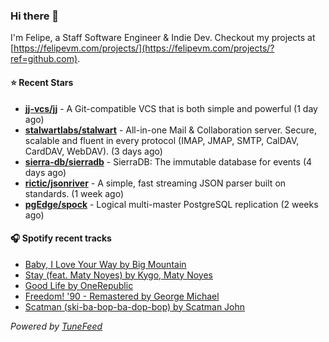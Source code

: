### Hi there 👋

I'm Felipe, a Staff Software Engineer & Indie Dev. Checkout my projects at [https://felipevm.com/projects/](https://felipevm.com/projects/?ref=github.com).

#### ⭐ Recent Stars
- **[jj-vcs/jj](https://github.com/jj-vcs/jj)** - A Git-compatible VCS that is both simple and powerful (1 day ago)
- **[stalwartlabs/stalwart](https://github.com/stalwartlabs/stalwart)** - All-in-one Mail &amp; Collaboration server. Secure, scalable and fluent in every protocol (IMAP, JMAP, SMTP, CalDAV, CardDAV, WebDAV). (3 days ago)
- **[sierra-db/sierradb](https://github.com/sierra-db/sierradb)** - SierraDB: The immutable database for events (4 days ago)
- **[rictic/jsonriver](https://github.com/rictic/jsonriver)** - A simple, fast streaming JSON parser built on standards. (1 week ago)
- **[pgEdge/spock](https://github.com/pgEdge/spock)** - Logical multi-master PostgreSQL replication (2 weeks ago)

#### 🎧 Spotify recent tracks
- [Baby, I Love Your Way by Big Mountain](https://open.spotify.com/track/2le9fblYnfoLr9dkZIsJUa)
- [Stay (feat. Maty Noyes) by Kygo, Maty Noyes](https://open.spotify.com/track/7gBj0VgcuAgkXkiRRYvSmK)
- [Good Life by OneRepublic](https://open.spotify.com/track/6OtCIsQZ64Vs1EbzztvAv4)
- [Freedom! &#39;90 - Remastered by George Michael](https://open.spotify.com/track/3tyTt5pEWblt96j1HsXiV5)
- [Scatman (ski-ba-bop-ba-dop-bop) by Scatman John](https://open.spotify.com/track/623rRTKwGmgjH6sjE9uWLh)

_Powered by [TuneFeed](https://tunefeed.app?ref=github.com)_
